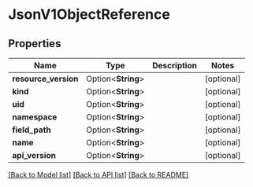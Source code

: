 # JsonV1ObjectReference

## Properties

Name | Type | Description | Notes
------------ | ------------- | ------------- | -------------
**resource_version** | Option<**String**> |  | [optional]
**kind** | Option<**String**> |  | [optional]
**uid** | Option<**String**> |  | [optional]
**namespace** | Option<**String**> |  | [optional]
**field_path** | Option<**String**> |  | [optional]
**name** | Option<**String**> |  | [optional]
**api_version** | Option<**String**> |  | [optional]

[[Back to Model list]](../README.md#documentation-for-models) [[Back to API list]](../README.md#documentation-for-api-endpoints) [[Back to README]](../README.md)


